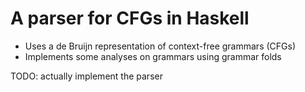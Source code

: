# A parser for CFGs in Haskell

- Uses a de Bruijn representation of context-free grammars (CFGs)
- Implements some analyses on grammars using grammar folds

TODO: actually implement the parser
